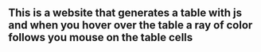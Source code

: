 ## This is a website that generates a table with js and when you hover over the table a ray of color follows you mouse on the table cells
